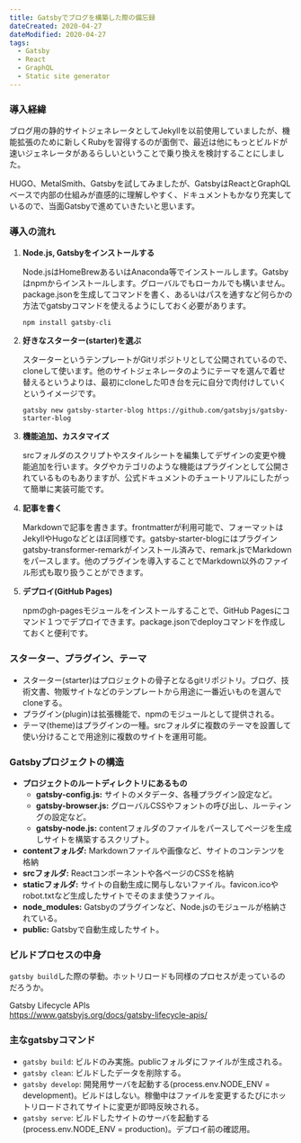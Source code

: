 ```yaml
---
title: Gatsbyでブログを構築した際の備忘録
dateCreated: 2020-04-27
dateModified: 2020-04-27
tags:
  - Gatsby
  - React
  - GraphQL
  - Static site generator
---
```



### 導入経緯

ブログ用の静的サイトジェネレータとしてJekyllを以前使用していましたが、機能拡張のために新しくRubyを習得するのが面倒で、最近は他にもっとビルドが速いジェネレータがあるらしいということで乗り換えを検討することにしました。

HUGO、MetalSmith、Gatsbyを試してみましたが、GatsbyはReactとGraphQLベースで内部の仕組みが直感的に理解しやすく、ドキュメントもかなり充実しているので、当面Gatsbyで進めていきたいと思います。


### 導入の流れ

1. **Node.js, Gatsbyをインストールする**

   Node.jsはHomeBrewあるいはAnaconda等でインストールします。Gatsbyはnpmからインストールします。グローバルでもローカルでも構いません。package.jsonを生成してコマンドを書く、あるいはパスを通すなど何らかの方法でgatsbyコマンドを使えるようにしておく必要があります。
   ```
   npm install gatsby-cli
   ```

1. **好きなスターター(starter)を選ぶ**

   スターターというテンプレートがGitリポジトリとして公開されているので、cloneして使います。他のサイトジェネレータのようにテーマを選んで着せ替えるというよりは、最初にcloneした叩き台を元に自分で肉付けしていくというイメージです。
   ```
   gatsby new gatsby-starter-blog https://github.com/gatsbyjs/gatsby-starter-blog
   ```

1. **機能追加、カスタマイズ**

   srcフォルダのスクリプトやスタイルシートを編集してデザインの変更や機能追加を行います。タグやカテゴリのような機能はプラグインとして公開されているものもありますが、公式ドキュメントのチュートリアルにしたがって簡単に実装可能です。

1. **記事を書く**

   Markdownで記事を書きます。frontmatterが利用可能で、フォーマットはJekyllやHugoなどとほぼ同様です。gatsby-starter-blogにはプラグインgatsby-transformer-remarkがインストール済みで、remark.jsでMarkdownをパースします。他のプラグインを導入することでMarkdown以外のファイル形式も取り扱うことができます。

1. **デプロイ(GitHub Pages)**

   npmのgh-pagesモジュールをインストールすることで、GitHub Pagesにコマンド１つでデプロイできます。package.jsonでdeployコマンドを作成しておくと便利です。


### スターター、プラグイン、テーマ

- スターター(starter)はプロジェクトの骨子となるgitリポジトリ。ブログ、技術文書、物販サイトなどのテンプレートから用途に一番近いものを選んでcloneする。
- プラグイン(plugin)は拡張機能で、npmのモジュールとして提供される。
- テーマ(theme)はプラグインの一種。srcフォルダに複数のテーマを設置して使い分けることで用途別に複数のサイトを運用可能。


### Gatsbyプロジェクトの構造

- **プロジェクトのルートディレクトリにあるもの**
  - **gatsby-config.js:** サイトのメタデータ、各種プラグイン設定など。
  - **gatsby-browser.js:** グローバルCSSやフォントの呼び出し、ルーティングの設定など。
  - **gatsby-node.js:** contentフォルダのファイルをパースしてページを生成しサイトを構築するスクリプト。
- **contentフォルダ:** Markdownファイルや画像など、サイトのコンテンツを格納
- **srcフォルダ:** Reactコンポーネントや各ページのCSSを格納
- **staticフォルダ:** サイトの自動生成に関与しないファイル。favicon.icoやrobot.txtなど生成したサイトでそのまま使うファイル。
- **node_modules:** Gatsbyのプラグインなど、Node.jsのモジュールが格納されている。
- **public:** Gatsbyで自動生成したサイト。


### ビルドプロセスの中身

`gatsby build`した際の挙動。ホットリロードも同様のプロセスが走っているのだろうか。

Gatsby Lifecycle APIs  
https://www.gatsbyjs.org/docs/gatsby-lifecycle-apis/


### 主なgatsbyコマンド

- `gatsby build`: ビルドのみ実施。publicフォルダにファイルが生成される。
- `gatsby clean`: ビルドしたデータを削除する。
- `gatsby develop`: 開発用サーバを起動する(process.env.NODE_ENV = development)。ビルドはしない。稼働中はファイルを変更するたびにホットリロードされてサイトに変更が即時反映される。
- `gatsby serve`: ビルドしたサイトのサーバを起動する(process.env.NODE_ENV = production)。デプロイ前の確認用。
